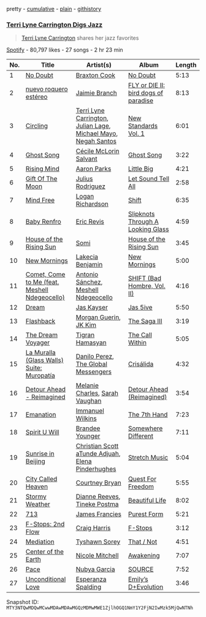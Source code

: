 pretty - [cumulative](/playlists/cumulative/37i9dQZF1DWTtzPKJEaTC4.md) - [plain](/playlists/plain/37i9dQZF1DWTtzPKJEaTC4) - [githistory](https://github.githistory.xyz/mackorone/spotify-playlist-archive/blob/main/playlists/plain/37i9dQZF1DWTtzPKJEaTC4)

### [Terri Lyne Carrington Digs Jazz](https://open.spotify.com/playlist/37i9dQZF1DWTtzPKJEaTC4)

> <a href="spotify:artist:02HpkiuAylAwAnQBswaXlP">Terri Lyne Carrington</a> shares her jazz favorites

[Spotify](https://open.spotify.com/user/spotify) - 80,797 likes - 27 songs - 2 hr 23 min

| No. | Title | Artist(s) | Album | Length |
|---|---|---|---|---|
| 1 | [No Doubt](https://open.spotify.com/track/21X6PB7zwUpMYxytJponCE) | [Braxton Cook](https://open.spotify.com/artist/60k4atxgEIMFz4DWHp0le1) | [No Doubt](https://open.spotify.com/album/1NwUJagmCrussV7V9YnTgD) | 5:13 |
| 2 | [nuevo roquero estéreo](https://open.spotify.com/track/5iEr1i1ujBbBkeGBBmUHnW) | [Jaimie Branch](https://open.spotify.com/artist/54T6Gso8zGPk4czyWlnUw5) | [FLY or DIE II: bird dogs of paradise](https://open.spotify.com/album/3D4TdDkjNxwstcJ5I8d76V) | 8:13 |
| 3 | [Circling](https://open.spotify.com/track/3JfEAQCzK3IjvhdwECQEs8) | [Terri Lyne Carrington](https://open.spotify.com/artist/02HpkiuAylAwAnQBswaXlP), [Julian Lage](https://open.spotify.com/artist/2TSuAchdgVzsAa9wDK1IeT), [Michael Mayo](https://open.spotify.com/artist/6Z4mLnrdfPccaoJvIMhBSu), [Negah Santos](https://open.spotify.com/artist/4tGfzkCl6BfAKAqIUopTQc) | [New Standards Vol\. 1](https://open.spotify.com/album/3fn7tQJA1sjZuZbxPiqlWF) | 6:01 |
| 4 | [Ghost Song](https://open.spotify.com/track/1xmDUGW9kpDCSlifhKJO7G) | [Cécile McLorin Salvant](https://open.spotify.com/artist/6PkSULcbxFKkxdgrmPGAvn) | [Ghost Song](https://open.spotify.com/album/69TYdq2UOhXr1OpIN9kdwJ) | 3:22 |
| 5 | [Rising Mind](https://open.spotify.com/track/3X1R89Vje6tLAWpcpkoh4b) | [Aaron Parks](https://open.spotify.com/artist/22KzEvCtrTGf9l6k7zFcdv) | [Little Big](https://open.spotify.com/album/5grWR2kxfIZorVA7y73KVR) | 4:21 |
| 6 | [Gift Of The Moon](https://open.spotify.com/track/4FRz9yGVMIdeFHwdToHE0t) | [Julius Rodriguez](https://open.spotify.com/artist/50qPbhYR2iMZzD3iz0eBMF) | [Let Sound Tell All](https://open.spotify.com/album/7niCvulg9SvnrLRg7frS3L) | 2:58 |
| 7 | [Mind Free](https://open.spotify.com/track/2yjIdOsbOs5yDTyd2o7uji) | [Logan Richardson](https://open.spotify.com/artist/0SPbho0MYZZGtCWNLr4SPV) | [Shift](https://open.spotify.com/album/0imCJhXROHwkmpuU0AQV6o) | 6:35 |
| 8 | [Baby Renfro](https://open.spotify.com/track/2Eau0B6WhB4rILDYtro9mt) | [Eric Revis](https://open.spotify.com/artist/5ElMqnHWxDT7rA7WuwDFs3) | [Slipknots Through A Looking Glass](https://open.spotify.com/album/30jtrpoRssGXZ831Ah88Da) | 4:59 |
| 9 | [House of the Rising Sun](https://open.spotify.com/track/2jMSBk8jNymJngmMj9jGxT) | [Somi](https://open.spotify.com/artist/6UYqtBD79GpmqjttbzV6iA) | [House of the Rising Sun](https://open.spotify.com/album/4ywreEPoWhZilE0Asy9Wof) | 3:45 |
| 10 | [New Mornings](https://open.spotify.com/track/6L8xBiLTG6179aWH0auIsm) | [Lakecia Benjamin](https://open.spotify.com/artist/6hvjxbUASJd6bHds2Teaul) | [New Mornings](https://open.spotify.com/album/0phLJZfjwIJo8rlwIOOHWj) | 5:00 |
| 11 | [Comet, Come to Me \(feat\. Meshell Ndegeocello\)](https://open.spotify.com/track/2TNA1XB1mhCjTaM63nPuAg) | [Antonio Sánchez](https://open.spotify.com/artist/19KpCg8O15A2eZ416EyFdw), [Meshell Ndegeocello](https://open.spotify.com/artist/0uZRjholJ0fVC2J9EvnYnj) | [SHIFT \(Bad Hombre, Vol\. II\)](https://open.spotify.com/album/68mtSbfLawBp5pJvBxSEAF) | 4:16 |
| 12 | [Dream](https://open.spotify.com/track/6sT430ECWNAOV78ReGr3Gz) | [Jas Kayser](https://open.spotify.com/artist/3yjaKJcB25XtIy23oDJjSO) | [Jas 5ive](https://open.spotify.com/album/6z6QGXmou5iAnOf94AAVup) | 5:50 |
| 13 | [Flashback](https://open.spotify.com/track/4GUckPVGwi2ESfAmRTcK86) | [Morgan Guerin](https://open.spotify.com/artist/17j0vWqj5tc8GO1U3izp8d), [JK Kim](https://open.spotify.com/artist/61AHu1G4iaVDRgbhvBuC4t) | [The Saga III](https://open.spotify.com/album/0yOiIHuf1YLYZutTy7nYjk) | 3:19 |
| 14 | [The Dream Voyager](https://open.spotify.com/track/1RqLFgxfbaIfNpbl6sIh2I) | [Tigran Hamasyan](https://open.spotify.com/artist/0D3h8NZqNp7BN97JwtV6eW) | [The Call Within](https://open.spotify.com/album/1KnvMsGgQMeB24GK75i2GL) | 5:05 |
| 15 | [La Muralla \(Glass Walls\) Suite: Muropatía](https://open.spotify.com/track/7AQFgfFzSLcs24jrchY2hM) | [Danilo Perez](https://open.spotify.com/artist/6nPiCm3jwXHrOsMbTDoc4E), [The Global Messengers](https://open.spotify.com/artist/0iZRpFP4UsqMHjfE67CY88) | [Crisálida](https://open.spotify.com/album/24IB6dgLyyR9RJ5Koxg6wu) | 4:32 |
| 16 | [Detour Ahead \- Reimagined](https://open.spotify.com/track/6sCDgDR615WXLwvfM6AUKL) | [Melanie Charles](https://open.spotify.com/artist/3oVO0VgF32uQKPAEh77Gwe), [Sarah Vaughan](https://open.spotify.com/artist/1bgyxtWjZwA5PQlDsvs9b8) | [Detour Ahead \(Reimagined\)](https://open.spotify.com/album/3R2MKghsI39F0Fq5yBQ8BD) | 3:54 |
| 17 | [Emanation](https://open.spotify.com/track/4x2RAxDlXFD2LRJbFBJoyM) | [Immanuel Wilkins](https://open.spotify.com/artist/5szMuuBbDzULkagWIfI5LG) | [The 7th Hand](https://open.spotify.com/album/3OROcJURkOtf5sOitgchGD) | 7:23 |
| 18 | [Spirit U Will](https://open.spotify.com/track/3vFhPOosuunf5NpHdaM31e) | [Brandee Younger](https://open.spotify.com/artist/1DT11FntvMnaU47ZZWlTpB) | [Somewhere Different](https://open.spotify.com/album/1LHHyL7XxEDFBAJXzALvL6) | 7:11 |
| 19 | [Sunrise in Beijing](https://open.spotify.com/track/2lDqCRsOmB4OmQn0JaGnpw) | [Christian Scott aTunde Adjuah](https://open.spotify.com/artist/2q37Nw8NND2z1T1KU5XVfn), [Elena Pinderhughes](https://open.spotify.com/artist/1djeOKOhlMmpiF6gyGVUcu) | [Stretch Music](https://open.spotify.com/album/7vFWddoQjyL0jlwzizSy7N) | 5:04 |
| 20 | [City Called Heaven](https://open.spotify.com/track/2vwXVURh5jngNKplSEkVwP) | [Courtney Bryan](https://open.spotify.com/artist/7l8Bag5BquIMp5MhhZcTz9) | [Quest For Freedom](https://open.spotify.com/album/1zXf3fAN2LQBDAww5cBtKe) | 5:55 |
| 21 | [Stormy Weather](https://open.spotify.com/track/0GPy26Gsn4ivNFhPFyYeNJ) | [Dianne Reeves](https://open.spotify.com/artist/7nwrblOf59ulOiB6djwPVh), [Tineke Postma](https://open.spotify.com/artist/51CaZe2ObeOsYJMLu9dTsj) | [Beautiful Life](https://open.spotify.com/album/0naOTrcdQCCA5HHPZD4YUR) | 8:02 |
| 22 | [713](https://open.spotify.com/track/3EhH15zLHO0IEmEEbG5fCc) | [James Francies](https://open.spotify.com/artist/0K4Pj79XGQRXv1ESJADlMX) | [Purest Form](https://open.spotify.com/album/0h8hdTiQpwZ49ZKrPo3P2j) | 5:21 |
| 23 | [F\-Stops: 2nd Flow](https://open.spotify.com/track/5wYD4FxUWLmURUMu5byPOw) | [Craig Harris](https://open.spotify.com/artist/5Sbzoxpu3PldyIHP4IQvA4) | [F\-Stops](https://open.spotify.com/album/03RDFJqnAttuZ7azOvGoBH) | 3:12 |
| 24 | [Mediation](https://open.spotify.com/track/1QqkjBe8VDQwtmEyszoc0F) | [Tyshawn Sorey](https://open.spotify.com/artist/0j2falzYTCLSgKpGKQipQu) | [That / Not](https://open.spotify.com/album/2t1NzSOm5VFKQblTJdcQqr) | 4:51 |
| 25 | [Center of the Earth](https://open.spotify.com/track/3uRJ6oy6QZbUTQPZNF38N1) | [Nicole Mitchell](https://open.spotify.com/artist/218pLy5tj6iFQ4e6c2ije6) | [Awakening](https://open.spotify.com/album/6Fyg5F8PRAzlIMydtpaltZ) | 7:07 |
| 26 | [Pace](https://open.spotify.com/track/0Pica2SLigNeS6dd14gclm) | [Nubya Garcia](https://open.spotify.com/artist/6O5k8LLRfDK8v9jj1GazAQ) | [SOURCE](https://open.spotify.com/album/5iooBeTrG8wPKMgo7OAOX6) | 7:52 |
| 27 | [Unconditional Love](https://open.spotify.com/track/3KvLcnv7irEiRuXFyNlsvT) | [Esperanza Spalding](https://open.spotify.com/artist/5bepW5vcdRzheNc0F8lHJ5) | [Emily’s D+Evolution](https://open.spotify.com/album/1aGm5Dz2FocgtXxKfrK0gn) | 3:46 |

Snapshot ID: `MTY3NTQwMDQwMCwwMDAwMDAwMGQzMDMwMWE1ZjlhOGQ1NmY1Y2FjN2IwMzk5MjQwNTNh`
